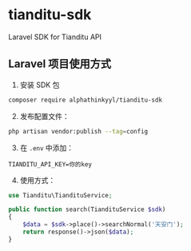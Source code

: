 # tianditu-sdk
Laravel SDK for Tianditu API


## Laravel 项目使用方式

1. 安装 SDK 包

```bash
composer require alphathinkyyl/tianditu-sdk
```

2. 发布配置文件：

```bash
php artisan vendor:publish --tag=config
```

3. 在 `.env` 中添加：

```env
TIANDITU_API_KEY=你的key
```

4. 使用方式：

```php
use Tianditu\TiandituService;

public function search(TiandituService $sdk)
{
    $data = $sdk->place()->searchNormal('天安门');
    return response()->json($data);
}
```


